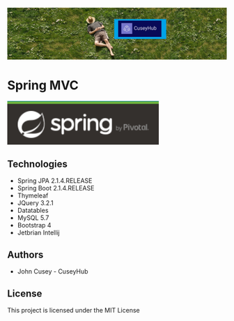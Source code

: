 ![CuseyHub](https://github.com/cusey/ImageForWiki/blob/master/Logos/CuseyHub_Banner_Small.jpg)

# Spring MVC

<img 
src="https://github.com/cusey/ImageForWiki/blob/master/Logos/SpringProjects.PNG" 
alt="Apache Spark" 
height="100px"/>  

## Technologies
* Spring JPA 2.1.4.RELEASE
* Spring Boot 2.1.4.RELEASE 
* Thymeleaf
* JQuery 3.2.1
* Datatables
* MySQL 5.7
* Bootstrap 4
* Jetbrian Intellij
 
## Authors
* John Cusey - CuseyHub  

## License   
This project is licensed under the MIT License
